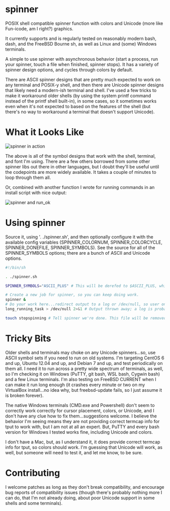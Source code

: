 # spinner
POSIX shell compatible spinner function with colors and Unicode (more like Fun-icode, am I right?) graphics.

It currently supports and is regularly tested on reasonably modern bash, dash, and the FreeBSD Bourne sh, as well as Linux and (some) Windows terminals.

A simple to use spinner with asynchronous behavior (start a process, run your spinner, touch a file when finished, spinner stops). It has a variety of spinner design options, and cycles through colors by default.

There are ASCII spinner designs that are pretty much expected to work on any terminal and POSIX-y shell, and then there are Unicode spinner designs that likely need a modern-ish terminal and shell. I've used a few tricks to make it workaround older shells (by using the system printf command instead of the printf shell built-in), in some cases, so it sometimes works even when it's not expected to based on the features of the shell (but there's no way to workaround a terminal that doesn't support Unicode).

# What it Looks Like

![spinner in action](http://i.imgur.com/gquCDSi.gif)

The above is all of the symbol designs that work with the shell, terminal, and font I'm using. There are a few others borrowed from some other spinner libs out there in other languages, but I doubt they'll be useful until the codepoints are more widely available. It takes a couple of minutes to loop through them all.

Or, combined with another function I wrote for running commands in an install script with nice output:

![spinner and run_ok](http://i.imgur.com/7gcOilK.gif)

# Using spinner

Source it, using '. ./spinner.sh', and then optionally configure it with the available config variables (SPINNER_COLORNUM, SPINNER_COLORCYCLE, SPINNER_DONEFILE, SPINNER_SYMBOLS). See the source for all of the SPINNER_SYMBOLS options; there are a bunch of ASCII and Unicode options.

```bash
#!/bin/sh

. ./spinner.sh

SPINNER_SYMBOLS="ASCII_PLUS" # This will be derefed to $ASCII_PLUS, which is a predefined list of symbols

# Create a new job for spinner, so you can keep doing work.
spinner &
# Do your work here...redirect output to a log or /dev/null, so user only sees spinner.
long_running_task > /dev/null 2>&1 # Output thrown away; a log is probably a better destination.

touch stopspinning # Tell spinner we're done. This file will be removed by spinner().
```

# Tricky Bits

Older shells and terminals may choke on any Unicode spinners...so, use ASCII symbol sets if you need to run on old systems. I'm targeting CentOS 6 and up, Ubuntu 12.04 and up, and Debian 7 and up, and test periodically on them all. I need it to run across a pretty wide spectrum of terminals, as well, so I'm checking it on Windows (PuTTY, git bash, WSL bash, Cygwin bash) and a few Linux terminals. I'm also testing on FreeBSD CURRENT when I can make it run long enough (it crashes every minute or two on my VirtualBox install...no idea why, but freebsd-update fails, so I just assume it is broken forever).

The native Windows terminals (CMD.exe and Powershell) don't seem to correctly work correctly for cursor placement, colors, or Unicode, and I don't have any clue how to fix them...suggestions welcome. I believe the behavior I'm seeing means they are not providing correct termcap info for tput to work with, but I am not at all an expert. But, PuTTY and every bash version for Windows I tested works fine, including Unicode and colors. 

I don't have a Mac, but, as I understand it, it does provide correct termcap info for tput, so colors should work. I'm guessing that Unicode will work, as well, but someone will need to test it, and let me know, to be sure.

# Contributing

I welcome patches as long as they don't break compatibility, and encourage bug reports of compatibility issues (though there's probably nothing more I can do, that I'm not already doing, about poor Unicode support in some shells and some terminals).
